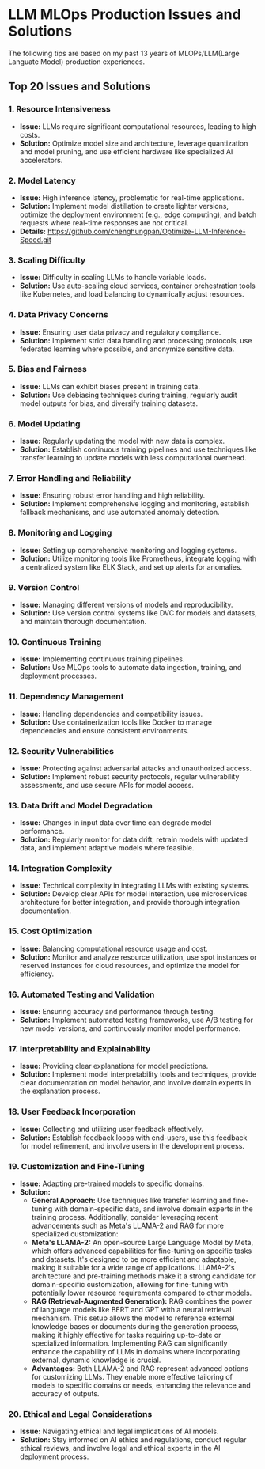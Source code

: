 # LLM MLOps Production Issues and Solutions

The following tips are based on my past 13 years of MLOPs/LLM(Large Languate Model) production experiences.

## Top 20 Issues and Solutions

### 1. Resource Intensiveness
- **Issue:** LLMs require significant computational resources, leading to high costs.
- **Solution:** Optimize model size and architecture, leverage quantization and model pruning, and use efficient hardware like specialized AI accelerators.

### 2. Model Latency
- **Issue:** High inference latency, problematic for real-time applications.
- **Solution:** Implement model distillation to create lighter versions, optimize the deployment environment (e.g., edge computing), and batch requests where real-time responses are not critical.
- **Details:** https://github.com/chenghungpan/Optimize-LLM-Inference-Speed.git

### 3. Scaling Difficulty
- **Issue:** Difficulty in scaling LLMs to handle variable loads.
- **Solution:** Use auto-scaling cloud services, container orchestration tools like Kubernetes, and load balancing to dynamically adjust resources.

### 4. Data Privacy Concerns
- **Issue:** Ensuring user data privacy and regulatory compliance.
- **Solution:** Implement strict data handling and processing protocols, use federated learning where possible, and anonymize sensitive data.

### 5. Bias and Fairness
- **Issue:** LLMs can exhibit biases present in training data.
- **Solution:** Use debiasing techniques during training, regularly audit model outputs for bias, and diversify training datasets.

### 6. Model Updating
- **Issue:** Regularly updating the model with new data is complex.
- **Solution:** Establish continuous training pipelines and use techniques like transfer learning to update models with less computational overhead.

### 7. Error Handling and Reliability
- **Issue:** Ensuring robust error handling and high reliability.
- **Solution:** Implement comprehensive logging and monitoring, establish fallback mechanisms, and use automated anomaly detection.

### 8. Monitoring and Logging
- **Issue:** Setting up comprehensive monitoring and logging systems.
- **Solution:** Utilize monitoring tools like Prometheus, integrate logging with a centralized system like ELK Stack, and set up alerts for anomalies.

### 9. Version Control
- **Issue:** Managing different versions of models and reproducibility.
- **Solution:** Use version control systems like DVC for models and datasets, and maintain thorough documentation.

### 10. Continuous Training
- **Issue:** Implementing continuous training pipelines.
- **Solution:** Use MLOps tools to automate data ingestion, training, and deployment processes.

### 11. Dependency Management
- **Issue:** Handling dependencies and compatibility issues.
- **Solution:** Use containerization tools like Docker to manage dependencies and ensure consistent environments.

### 12. Security Vulnerabilities
- **Issue:** Protecting against adversarial attacks and unauthorized access.
- **Solution:** Implement robust security protocols, regular vulnerability assessments, and use secure APIs for model access.

### 13. Data Drift and Model Degradation
- **Issue:** Changes in input data over time can degrade model performance.
- **Solution:** Regularly monitor for data drift, retrain models with updated data, and implement adaptive models where feasible.

### 14. Integration Complexity
- **Issue:** Technical complexity in integrating LLMs with existing systems.
- **Solution:** Develop clear APIs for model interaction, use microservices architecture for better integration, and provide thorough integration documentation.

### 15. Cost Optimization
- **Issue:** Balancing computational resource usage and cost.
- **Solution:** Monitor and analyze resource utilization, use spot instances or reserved instances for cloud resources, and optimize the model for efficiency.

### 16. Automated Testing and Validation
- **Issue:** Ensuring accuracy and performance through testing.
- **Solution:** Implement automated testing frameworks, use A/B testing for new model versions, and continuously monitor model performance.

### 17. Interpretability and Explainability
- **Issue:** Providing clear explanations for model predictions.
- **Solution:** Implement model interpretability tools and techniques, provide clear documentation on model behavior, and involve domain experts in the explanation process.

### 18. User Feedback Incorporation
- **Issue:** Collecting and utilizing user feedback effectively.
- **Solution:** Establish feedback loops with end-users, use this feedback for model refinement, and involve users in the development process.

### 19. Customization and Fine-Tuning
- **Issue:** Adapting pre-trained models to specific domains.
- **Solution:** 
    - **General Approach:** Use techniques like transfer learning and fine-tuning with domain-specific data, and involve domain experts in the training process. Additionally, consider leveraging recent advancements such as Meta's LLAMA-2 and RAG for more specialized customization:
    - **Meta's LLAMA-2:** An open-source Large Language Model by Meta, which offers advanced capabilities for fine-tuning on specific tasks and datasets. It's designed to be more efficient and adaptable, making it suitable for a wide range of applications. LLAMA-2's architecture and pre-training methods make it a strong candidate for domain-specific customization, allowing for fine-tuning with potentially lower resource requirements compared to other models.
    - **RAG (Retrieval-Augmented Generation):** RAG combines the power of language models like BERT and GPT with a neural retrieval mechanism. This setup allows the model to reference external knowledge bases or documents during the generation process, making it highly effective for tasks requiring up-to-date or specialized information. Implementing RAG can significantly enhance the capability of LLMs in domains where incorporating external, dynamic knowledge is crucial.
    - **Advantages:** Both LLAMA-2 and RAG represent advanced options for customizing LLMs. They enable more effective tailoring of models to specific domains or needs, enhancing the relevance and accuracy of outputs.

### 20. Ethical and Legal Considerations
- **Issue:** Navigating ethical and legal implications of AI models.
- **Solution:** Stay informed on AI ethics and regulations, conduct regular ethical reviews, and involve legal and ethical experts in the AI deployment process.

